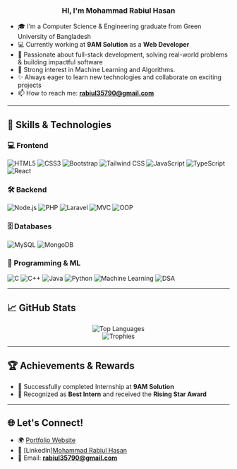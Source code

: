 <p align="center">
  <h3 align="center">HI, I'm Mohammad Rabiul Hasan</h3>
</p>


- 🎓 I’m a Computer Science & Engineering graduate from Green University of Bangladesh  
- 💻 Currently working at **9AM Solution** as a **Web Developer**  
- 🚀 Passionate about full-stack development, solving real-world problems & building impactful software  
- 🧠 Strong interest in Machine Learning and Algorithms.
- ✨ Always eager to learn new technologies and collaborate on exciting projects  
- 📫 How to reach me: **rabiul35790@gmail.com**

---

## 🔧 Skills & Technologies

### 💻 Frontend
![HTML5](https://img.shields.io/badge/HTML5-E34F26?style=flat&logo=html5&logoColor=white)
![CSS3](https://img.shields.io/badge/CSS3-1572B6?style=flat&logo=css3&logoColor=white)
![Bootstrap](https://img.shields.io/badge/Bootstrap-563D7C?style=flat&logo=bootstrap&logoColor=white)
![Tailwind CSS](https://img.shields.io/badge/Tailwind_CSS-38B2AC?style=flat&logo=tailwind-css&logoColor=white)
![JavaScript](https://img.shields.io/badge/JavaScript-F7DF1E?style=flat&logo=javascript&logoColor=black)
![TypeScript](https://img.shields.io/badge/TypeScript-3178C6?style=flat&logo=typescript&logoColor=white)
![React](https://img.shields.io/badge/React-61DAFB?style=flat&logo=react&logoColor=black)

### 🛠️ Backend
![Node.js](https://img.shields.io/badge/Node.js-339933?style=flat&logo=node.js&logoColor=white)
![PHP](https://img.shields.io/badge/PHP-777BB4?style=flat&logo=php&logoColor=white)
![Laravel](https://img.shields.io/badge/Laravel-F55247?style=flat&logo=laravel&logoColor=white)
![MVC](https://img.shields.io/badge/MVC-Model%20View%20Controller-blue)
![OOP](https://img.shields.io/badge/OOP-Object%20Oriented%20Programming-green)

### 🗄️ Databases
![MySQL](https://img.shields.io/badge/MySQL-4479A1?style=flat&logo=mysql&logoColor=white)
![MongoDB](https://img.shields.io/badge/MongoDB-47A248?style=flat&logo=mongodb&logoColor=white)

### 🧠 Programming & ML
![C](https://img.shields.io/badge/C-A8B9CC?style=flat&logo=c&logoColor=black)
![C++](https://img.shields.io/badge/C++-00599C?style=flat&logo=c%2B%2B&logoColor=white)
![Java](https://img.shields.io/badge/Java-ED8B00?style=flat&logo=java&logoColor=white)
![Python](https://img.shields.io/badge/Python-3776AB?style=flat&logo=python&logoColor=white)
![Machine Learning](https://img.shields.io/badge/Machine%20Learning-brightgreen)
![DSA](https://img.shields.io/badge/Data%20Structure%20%26%20Algorithm-orange)

---

## 📈 GitHub Stats
<p align="center">
  <img src="https://github-readme-stats.vercel.app/api/top-langs/?username=Rabiul35790&layout=compact&theme=radical" alt="Top Languages" />
  <br />
  <img src="https://github-profile-trophy.vercel.app/?username=Rabiul35790&theme=radical&row=1&margin-w=2&no-frame=true" alt="Trophies" />
</p>

---

## 🏆 Achievements & Rewards

- 🏅 Successfully completed Internship at **9AM Solution**
- 🌟 Recognized as **Best Intern** and received the **Rising Star Award**

---

## 🌐 Let's Connect!
- 🌍 [Portfolio Website](https://rabiulh.netlify.app/)
- 💼 [LinkedIn][Mohammad Rabiul Hasan](https://www.linkedin.com/in/mohammad-rabiul-hasan-173481209/)
- 📧 Email: **rabiul35790@gmail.com**
